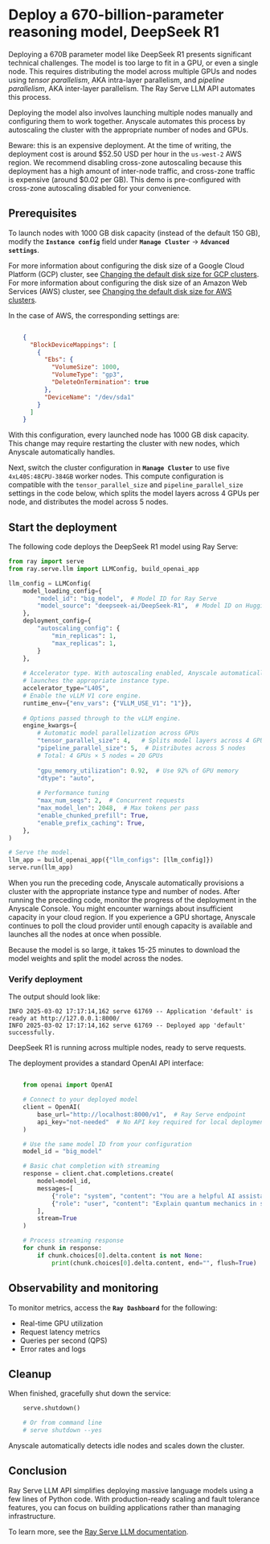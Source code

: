 # Deploy a 670-billion-parameter reasoning model, DeepSeek R1

Deploying a 670B parameter model like DeepSeek R1 presents significant technical challenges. The model is too large to fit in a GPU, or even a single node. This requires distributing the model across multiple GPUs and nodes using *tensor parallelism*, AKA intra-layer parallelism, and *pipeline parallelism*, AKA inter-layer parallelism. The Ray Serve LLM API automates this process.

Deploying the model also involves launching multiple nodes manually and configuring them to work together. Anyscale automates this process by autoscaling the cluster with the appropriate number of nodes and GPUs.

Beware: this is an expensive deployment. At the time of writing, the deployment cost is around $52.50 USD per hour in the `us-west-2` AWS region.
We recommend disabling cross-zone autoscaling because this deployment has a high amount of inter-node traffic, and cross-zone traffic is expensive (around $0.02 per GB). This demo is pre-configured with cross-zone autoscaling disabled for your convenience.

## Prerequisites

To launch nodes with 1000 GB disk capacity (instead of the default 150 GB), modify the **`Instance config`** field under **`Manage Cluster`** → **`Advanced settings`**.

For more information about configuring the disk size of a Google Cloud Platform (GCP) cluster, see [Changing the default disk size for GCP clusters](https://docs.anyscale.com/configuration/compute/gcp/#changing-the-default-disk-size).
For more information about configuring the disk size of an Amazon Web Services (AWS) cluster, see [Changing the default disk size for AWS clusters](https://docs.anyscale.com/configuration/compute/aws/#changing-the-default-disk-size).

In the case of AWS, the corresponding settings are:

```json

    {
      "BlockDeviceMappings": [
        {
          "Ebs": {
            "VolumeSize": 1000,
            "VolumeType": "gp3",
            "DeleteOnTermination": true
          },
          "DeviceName": "/dev/sda1"
        }
      ]
    }
```

With this configuration, every launched node has 1000 GB disk capacity. This change may require restarting the cluster with new nodes, which Anyscale automatically handles.

Next, switch the cluster configuration in **`Manage Cluster`** to use five `4xL40S:48CPU-384GB` worker nodes. This compute configuration is compatible with the `tensor_parallel_size` and `pipeline_parallel_size` settings in the code below, which splits the model layers across 4 GPUs per node, and distributes the model across 5 nodes.

## Start the deployment

The following code deploys the DeepSeek R1 model using Ray Serve:

```python
from ray import serve
from ray.serve.llm import LLMConfig, build_openai_app

llm_config = LLMConfig(
    model_loading_config={
        "model_id": "big_model",  # Model ID for Ray Serve
        "model_source": "deepseek-ai/DeepSeek-R1",  # Model ID on Hugging Face
    },
    deployment_config={
        "autoscaling_config": {
            "min_replicas": 1,
            "max_replicas": 1,
        }
    },
    
    # Accelerator type. With autoscaling enabled, Anyscale automatically
    # launches the appropriate instance type.
    accelerator_type="L40S",
    # Enable the vLLM V1 core engine.
    runtime_env={"env_vars": {"VLLM_USE_V1": "1"}},
    
    # Options passed through to the vLLM engine.
    engine_kwargs={
        # Automatic model parallelization across GPUs
        "tensor_parallel_size": 4,   # Splits model layers across 4 GPUs per node
        "pipeline_parallel_size": 5,  # Distributes across 5 nodes
        # Total: 4 GPUs × 5 nodes = 20 GPUs
        
        "gpu_memory_utilization": 0.92,  # Use 92% of GPU memory
        "dtype": "auto",
        
        # Performance tuning
        "max_num_seqs": 2,  # Concurrent requests
        "max_model_len": 2048,  # Max tokens per pass
        "enable_chunked_prefill": True,
        "enable_prefix_caching": True,
    },
)

# Serve the model.
llm_app = build_openai_app({"llm_configs": [llm_config]})
serve.run(llm_app)
```

When you run the preceding code, Anyscale automatically provisions a cluster with the appropriate instance type and number of nodes.
After running the preceding code, monitor the progress of the deployment in the Anyscale Console.
You might encounter warnings about insufficient capacity in your cloud region. If you experience a GPU shortage, Anyscale continues to poll the cloud provider until enough capacity is available and launches all the nodes at once when possible.

Because the model is so large, it takes 15-25 minutes to download the model weights and split the model across the nodes.

### Verify deployment

The output should look like:

```
INFO 2025-03-02 17:17:14,162 serve 61769 -- Application 'default' is ready at http://127.0.0.1:8000/
INFO 2025-03-02 17:17:14,162 serve 61769 -- Deployed app 'default' successfully.
```

DeepSeek R1 is running across multiple nodes, ready to serve requests.

The deployment provides a standard OpenAI API interface:

```python

    from openai import OpenAI

    # Connect to your deployed model
    client = OpenAI(
        base_url="http://localhost:8000/v1",  # Ray Serve endpoint
        api_key="not-needed"  # No API key required for local deployment
    )

    # Use the same model ID from your configuration
    model_id = "big_model"

    # Basic chat completion with streaming
    response = client.chat.completions.create(
        model=model_id,
        messages=[
            {"role": "system", "content": "You are a helpful AI assistant."},
            {"role": "user", "content": "Explain quantum mechanics in simple terms."}
        ],
        stream=True
    )

    # Process streaming response
    for chunk in response:
        if chunk.choices[0].delta.content is not None:
            print(chunk.choices[0].delta.content, end="", flush=True)

```

## Observability and monitoring

To monitor metrics, access the **`Ray Dashboard`** for the following:

- Real-time GPU utilization
- Request latency metrics
- Queries per second (QPS)
- Error rates and logs

## Cleanup

When finished, gracefully shut down the service:

```python
    serve.shutdown()

    # Or from command line
    # serve shutdown --yes
```

Anyscale automatically detects idle nodes and scales down the cluster.

## Conclusion

Ray Serve LLM API simplifies deploying massive language models using a few lines of Python code. With production-ready scaling and fault tolerance features, you can focus on building applications rather than managing infrastructure.

To learn more, see the [Ray Serve LLM documentation](https://docs.ray.io/en/latest/serve/llm/serving-llms.html).
